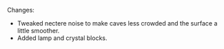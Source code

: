Changes:

* Tweaked nectere noise to make caves less crowded and the surface a little smoother.
* Added lamp and crystal blocks.
